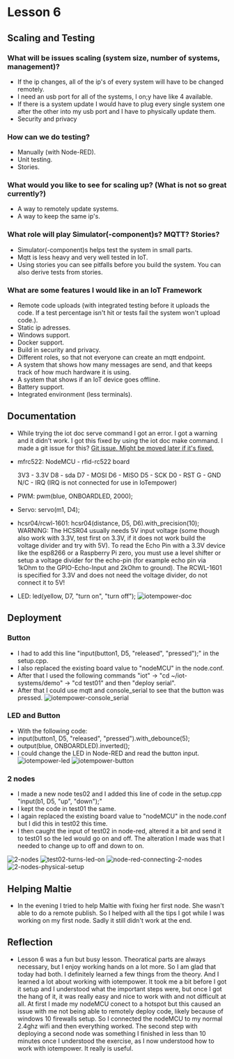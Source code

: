 # Lesson 6

## Scaling and Testing

### What will be issues scaling (system size, number of systems, management)?

* If the ip changes, all of the ip's of every system will have to be changed remotely.
* I need an usb port for all of the systems, I on;y have like 4 available.
* If there is a system update I would have to plug every single system one after the other into my usb port and I have to physically update them.
* Security and privacy

### How can we do testing?

* Manually (with Node-RED).
* Unit testing.
* Stories.

### What would you like to see for scaling up? (What is not so great currently?)

* A way to remotely update systems.
* A way to keep the same ip's.

### What role will play Simulator(-component)s? MQTT? Stories?

* Simulator(-component)s helps test the system in small parts.
* Mqtt is less heavy and very well tested in IoT.
* Using stories you can see pitfalls before you build the system. You can also derive tests from stories.

### What are some features I would like in an IoT Framework

* Remote code uploads (with integrated testing before it uploads the code. If a test percentage isn't hit or tests fail the system won't upload code.).
* Static ip adresses.
* Windows support.
* Docker support.
* Build in security and privacy. 
* Different roles, so that not everyone can create an mqtt endpoint.
* A system that shows how many messages are send, and that keeps track of how much hardware it is using.
* A system that shows if an IoT device goes offline.
* Battery support.
* Integrated environment (less terminals).

## Documentation


* While trying the iot doc serve command I got an error. I got a warning and it didn't work. I got this fixed by using the iot doc make command. I made a git issue for this? 
[Git issue. Might be moved later if it's fixed.](https://github.com/iotempire/iotempower/issues/31)


* mfrc522: NodeMCU  -  rfid-rc522 board

    3V3  -  3.3V
     D8  -  sda
     D7  -  MOSI
     D6  -  MISO
     D5  -  SCK
     D0  -  RST
      G  -  GND
    N/C  -  IRQ (IRQ is not connected for use in IoTempower)
* PWM: pwm(blue, ONBOARDLED, 2000);
* Servo: servo(m1, D4);
* hcsr04/rcwl-1601: hcsr04(distance, D5, D6).with_precision(10);
WARNING: The HCSR04 usually needs 5V input voltage (some though also work with 3.3V, test first on 3.3V, if it does not work build the voltage divider and try with 5V). To read the Echo Pin with a 3.3V device like the esp8266 or a Raspberry Pi zero, you must use a level shifter or setup a voltage divider for the echo-pin (for example echo pin via 1kOhm to the GPIO-Echo-Input and 2kOhm to ground).
The RCWL-1601 is specified for 3.3V and does not need the voltage divider, do not connect it to 5V!
* LED: led(yellow, D7, "turn on", "turn off");
![iotempower-doc](https://github.com/Tom284/portfolio-minor-iot/blob/main/Lesson%206/iotempower-doc.PNG)

## Deployment

### Button

* I had to add this line "input(button1, D5, "released", "pressed");" in the setup.cpp.
* I also replaced the existing board value to "nodeMCU" in the node.conf.
* After that I used the following commands "iot" -> "cd ~/iot-systems/demo" -> "cd test01" and then "deploy serial".
* After that I could use mqtt and console_serial to see that the button was pressed. 
![iotempower-console_serial](https://github.com/Tom284/portfolio-minor-iot/blob/main/Lesson%206/iotempower-console_serial.PNG)

### LED and Button

* With the following code:
* input(button1, D5, "released", "pressed").with_debounce(5);
* output(blue, ONBOARDLED).inverted();
* I could change the LED in Node-RED and read the button input.
![iotempower-led](https://github.com/Tom284/portfolio-minor-iot/blob/main/Lesson%206/iotempower-led.PNG)
![iotempower-button](https://github.com/Tom284/portfolio-minor-iot/blob/main/Lesson%206/iotempower-button.PNG)

### 2 nodes

* I made a new node tes02 and I added this line of code in the setup.cpp "input(b1, D5, "up", "down");"
* I kept the code in test01 the same.
* I again replaced the existing board value to "nodeMCU" in the node.conf but I did this in test02 this time.
* I then caught the input of test02 in node-red, altered it a bit and send it to test01 so the led would go on and off. The alteration I made was that I needed to change up to off and down to on.

![2-nodes](https://github.com/Tom284/portfolio-minor-iot/blob/main/Lesson%206/2-nodes.PNG)
![test02-turns-led-on](https://github.com/Tom284/portfolio-minor-iot/blob/main/Lesson%206/test02-turns-led-on.PNG)
![node-red-connecting-2-nodes](https://github.com/Tom284/portfolio-minor-iot/blob/main/Lesson%206/node-red-connecting-2-nodes.PNG)
![2-nodes-physical-setup](https://github.com/Tom284/portfolio-minor-iot/blob/main/Lesson%206/2-nodes-physical-setup.jpg)

## Helping Maltie

* In the evening I tried to help Maltie with fixing her first node. She wasn't able to do a remote publish. So I helped with all the tips I got while I was working on my first node. Sadly it still didn't work at the end. 

## Reflection

* Lesson 6 was a fun but busy lesson. Theoratical parts are always necessary, but I enjoy working hands on a lot more. So I am glad that today had both. I definitely learned a few things from the theory. And I learned a lot about working with iotempower. It took me a bit before I got it setup and I understood what the important steps were, but once I got the hang of it, it was really easy and nice to work with and not difficult at all. At first I made my nodeMCU conect to a hotspot but this caused an issue with me not being able to remotely deploy code, likely because of windows 10 firewalls setup. So I connected the nodeMCU to my normal 2.4ghz wifi and then everything worked. The second step with deploying a second node was something I finished in less than 10 minutes once I understood the exercise, as I now understood how to work with iotempower. It really is useful. 


